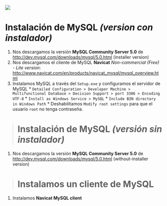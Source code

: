 [![](http://dev.mysql.com/common/logos/logo_mysql_sun_a.gif)](http://dev.mysql.com/)

# Instalación de MySQL _(version con instalador)_ #

  1. Nos descargamos la versión **MySQL Community Server 5.0** de http://dev.mysql.com/downloads/mysql/5.0.html (installer version)
  1. Nos descargamos el cliente de MySQL **Navicat** _Non-commercial (Free) - Lite version_: http://www.navicat.com/en/products/navicat_mysql/mysql_overview.html
  1. Instalamos MySQL a través del `Setup.exe` y configuramos el servidor de MySQL
    * `Detailed Configuration > Developer Machine > Multifunctional Database > Decision Support > port 3306 > Encoding UTF-8`
    * `Install as Windows Service > MySQL`
    * `Include BIN directory in Windows Path`
    * Deshabilitamos `Modify root settings` para que el usuario `root` no tenga contraseña.

> # Instalación de MySQL _(versión sin instalador)_ #

  1. Nos descargamos la versión **MySQL Community Server 5.0** de http://dev.mysql.com/downloads/mysql/5.0.html (without-installer version)

> # Instalamos un cliente de MySQL #

  1. Instalamos **Navicat MySQL client**